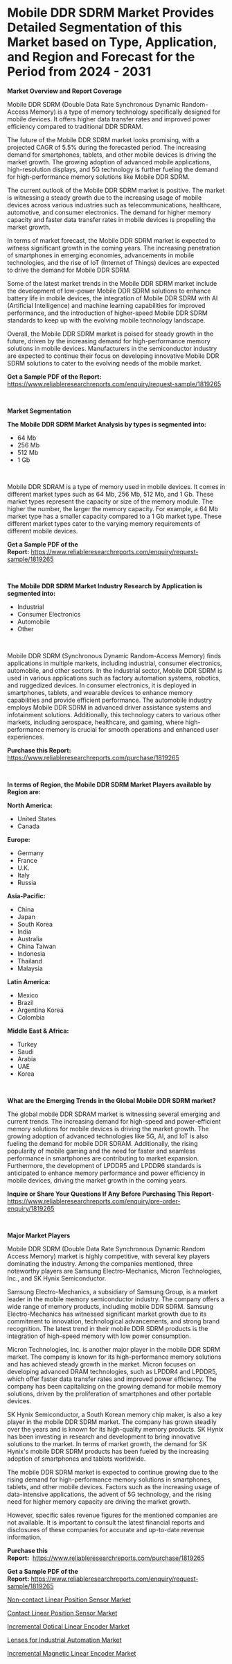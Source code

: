 <p><h1>Mobile DDR SDRM Market Provides Detailed Segmentation of this Market based on Type, Application, and Region and Forecast for the Period from 2024 - 2031</h1></p><p><strong>Market Overview and Report Coverage</strong></p>
<p><p>Mobile DDR SDRM (Double Data Rate Synchronous Dynamic Random-Access Memory) is a type of memory technology specifically designed for mobile devices. It offers higher data transfer rates and improved power efficiency compared to traditional DDR SDRAM.</p><p>The future of the Mobile DDR SDRM market looks promising, with a projected CAGR of 5.5% during the forecasted period. The increasing demand for smartphones, tablets, and other mobile devices is driving the market growth. The growing adoption of advanced mobile applications, high-resolution displays, and 5G technology is further fueling the demand for high-performance memory solutions like Mobile DDR SDRM.</p><p>The current outlook of the Mobile DDR SDRM market is positive. The market is witnessing a steady growth due to the increasing usage of mobile devices across various industries such as telecommunications, healthcare, automotive, and consumer electronics. The demand for higher memory capacity and faster data transfer rates in mobile devices is propelling the market growth.</p><p>In terms of market forecast, the Mobile DDR SDRM market is expected to witness significant growth in the coming years. The increasing penetration of smartphones in emerging economies, advancements in mobile technologies, and the rise of IoT (Internet of Things) devices are expected to drive the demand for Mobile DDR SDRM.</p><p>Some of the latest market trends in the Mobile DDR SDRM market include the development of low-power Mobile DDR SDRM solutions to enhance battery life in mobile devices, the integration of Mobile DDR SDRM with AI (Artificial Intelligence) and machine learning capabilities for improved performance, and the introduction of higher-speed Mobile DDR SDRM standards to keep up with the evolving mobile technology landscape.</p><p>Overall, the Mobile DDR SDRM market is poised for steady growth in the future, driven by the increasing demand for high-performance memory solutions in mobile devices. Manufacturers in the semiconductor industry are expected to continue their focus on developing innovative Mobile DDR SDRM solutions to cater to the evolving needs of the mobile market.</p></p>
<p><strong>Get a Sample PDF of the Report:</strong> <a href="https://www.reliableresearchreports.com/enquiry/request-sample/1819265">https://www.reliableresearchreports.com/enquiry/request-sample/1819265</a></p>
<p>&nbsp;</p>
<p><strong>Market Segmentation</strong></p>
<p><strong>The Mobile DDR SDRM Market Analysis by types is segmented into:</strong></p>
<p><ul><li>64 Mb</li><li>256 Mb</li><li>512 Mb</li><li>1 Gb</li></ul></p>
<p>&nbsp;</p>
<p><p>Mobile DDR SDRAM is a type of memory used in mobile devices. It comes in different market types such as 64 Mb, 256 Mb, 512 Mb, and 1 Gb. These market types represent the capacity or size of the memory module. The higher the number, the larger the memory capacity. For example, a 64 Mb market type has a smaller capacity compared to a 1 Gb market type. These different market types cater to the varying memory requirements of different mobile devices.</p></p>
<p><strong>Get a Sample PDF of the Report:</strong>&nbsp;<a href="https://www.reliableresearchreports.com/enquiry/request-sample/1819265">https://www.reliableresearchreports.com/enquiry/request-sample/1819265</a></p>
<p>&nbsp;</p>
<p><strong>The Mobile DDR SDRM Market Industry Research by Application is segmented into:</strong></p>
<p><ul><li>Industrial</li><li>Consumer Electronics</li><li>Automobile</li><li>Other</li></ul></p>
<p>&nbsp;</p>
<p><p>Mobile DDR SDRM (Synchronous Dynamic Random-Access Memory) finds applications in multiple markets, including industrial, consumer electronics, automobile, and other sectors. In the industrial sector, Mobile DDR SDRM is used in various applications such as factory automation systems, robotics, and ruggedized devices. In consumer electronics, it is deployed in smartphones, tablets, and wearable devices to enhance memory capabilities and provide efficient performance. The automobile industry employs Mobile DDR SDRM in advanced driver assistance systems and infotainment solutions. Additionally, this technology caters to various other markets, including aerospace, healthcare, and gaming, where high-performance memory is crucial for smooth operations and enhanced user experiences.</p></p>
<p><strong>Purchase this Report:</strong>&nbsp; <a href="https://www.reliableresearchreports.com/purchase/1819265">https://www.reliableresearchreports.com/purchase/1819265</a></p>
<p>&nbsp;</p>
<p><strong>In terms of Region, the Mobile DDR SDRM Market Players available by Region are:</strong></p>
<p>
    <p> <strong> North America: </strong>
        <ul>
            <li>United States</li>
            <li>Canada</li>
        </ul>
        </p> 
    <p> <strong> Europe: </strong>
        <ul>
            <li>Germany</li>
            <li>France</li>
            <li>U.K.</li>
            <li>Italy</li>
            <li>Russia</li>
        </ul>
        </p> 
    <p> <strong> Asia-Pacific: </strong>
        <ul>
            <li>China</li>
            <li>Japan</li>
            <li>South Korea</li>
            <li>India</li>
            <li>Australia</li>
            <li>China Taiwan</li>
            <li>Indonesia</li>
            <li>Thailand</li>
            <li>Malaysia</li>
        </ul>
        </p> 
    <p> <strong> Latin America: </strong>
        <ul>
            <li>Mexico</li>
            <li>Brazil</li>
            <li>Argentina Korea</li>
            <li>Colombia</li>
        </ul>
        </p> 
    <p> <strong> Middle East & Africa: </strong>
        <ul>
            <li>Turkey</li>
            <li>Saudi</li>
            <li>Arabia</li>
            <li>UAE</li>
            <li>Korea</li>
        </ul>
    </p>
    </p>
<p>&nbsp;</p>
<p><strong>What are the Emerging Trends in the Global Mobile DDR SDRM market?</strong></p>
<p><p>The global mobile DDR SDRAM market is witnessing several emerging and current trends. The increasing demand for high-speed and power-efficient memory solutions for mobile devices is driving the market growth. The growing adoption of advanced technologies like 5G, AI, and IoT is also fueling the demand for mobile DDR SDRAM. Additionally, the rising popularity of mobile gaming and the need for faster and seamless performance in smartphones are contributing to market expansion. Furthermore, the development of LPDDR5 and LPDDR6 standards is anticipated to enhance memory performance and power efficiency in mobile devices, driving the market growth in the coming years.</p></p>
<p><strong>Inquire or Share Your Questions If Any Before Purchasing This Report</strong>- <a href="https://www.reliableresearchreports.com/enquiry/pre-order-enquiry/1819265">https://www.reliableresearchreports.com/enquiry/pre-order-enquiry/1819265</a></p>
<p>&nbsp;</p>
<p><strong>Major Market Players</strong></p>
<p><p>Mobile DDR SDRM (Double Data Rate Synchronous Dynamic Random Access Memory) market is highly competitive, with several key players dominating the industry. Among the companies mentioned, three noteworthy players are Samsung Electro-Mechanics, Micron Technologies, Inc., and SK Hynix Semiconductor. </p><p>Samsung Electro-Mechanics, a subsidiary of Samsung Group, is a market leader in the mobile memory semiconductor industry. The company offers a wide range of memory products, including mobile DDR SDRM. Samsung Electro-Mechanics has witnessed significant market growth due to its commitment to innovation, technological advancements, and strong brand recognition. The latest trend in their mobile DDR SDRM products is the integration of high-speed memory with low power consumption.</p><p>Micron Technologies, Inc. is another major player in the mobile DDR SDRM market. The company is known for its high-performance memory solutions and has achieved steady growth in the market. Micron focuses on developing advanced DRAM technologies, such as LPDDR4 and LPDDR5, which offer faster data transfer rates and improved power efficiency. The company has been capitalizing on the growing demand for mobile memory solutions, driven by the proliferation of smartphones and other portable devices.</p><p>SK Hynix Semiconductor, a South Korean memory chip maker, is also a key player in the mobile DDR SDRM market. The company has grown steadily over the years and is known for its high-quality memory products. SK Hynix has been investing in research and development to bring innovative solutions to the market. In terms of market growth, the demand for SK Hynix's mobile DDR SDRM products has been fueled by the increasing adoption of smartphones and tablets worldwide.</p><p>The mobile DDR SDRM market is expected to continue growing due to the rising demand for high-performance memory solutions in smartphones, tablets, and other mobile devices. Factors such as the increasing usage of data-intensive applications, the advent of 5G technology, and the rising need for higher memory capacity are driving the market growth.</p><p>However, specific sales revenue figures for the mentioned companies are not available. It is important to consult the latest financial reports and disclosures of these companies for accurate and up-to-date revenue information.</p></p>
<p><strong>Purchase this Report:</strong>&nbsp;&nbsp;<a href="https://www.reliableresearchreports.com/purchase/1819265">https://www.reliableresearchreports.com/purchase/1819265</a></p>
<p></p>
<p><strong>Get a Sample PDF of the Report:</strong>&nbsp;<a href="https://www.reliableresearchreports.com/enquiry/request-sample/1819265">https://www.reliableresearchreports.com/enquiry/request-sample/1819265</a></p>
<p><p><a href="https://github.com/rahu1503/Market-Research-Report-List-2/blob/main/non-contact-linear-position-sensor-market.md">Non-contact Linear Position Sensor Market</a></p><p><a href="https://github.com/gshchiplitsov/Market-Research-Report-List-2/blob/main/contact-linear-position-sensor-market.md">Contact Linear Position Sensor Market</a></p><p><a href="https://github.com/ambrozg/Market-Research-Report-List-2/blob/main/incremental-optical-linear-encoder-market.md">Incremental Optical Linear Encoder Market</a></p><p><a href="https://github.com/rahu1501/Market-Research-Report-List-2/blob/main/lenses-for-industrial-automation-market.md">Lenses for Industrial Automation Market</a></p><p><a href="https://github.com/dzharov81/Market-Research-Report-List-2/blob/main/incremental-magnetic-linear-encoder-market.md">Incremental Magnetic Linear Encoder Market</a></p></p>